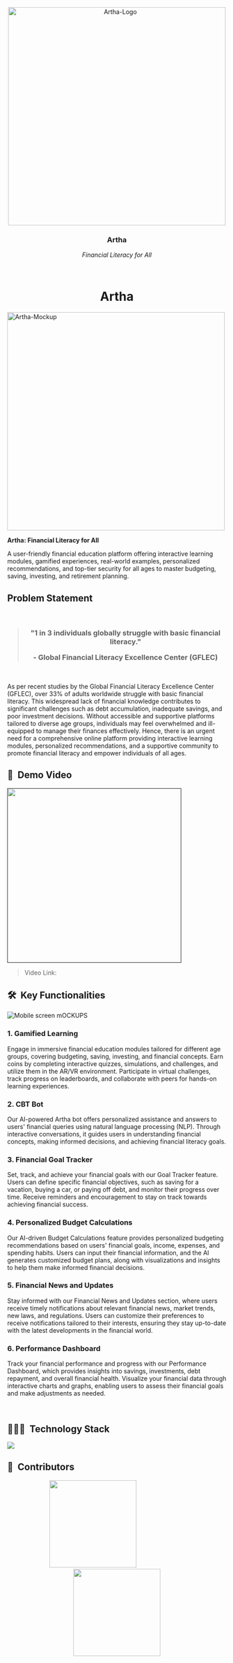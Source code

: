 <div align="center">
    <div>
<img width="500px" src="https://github.com/Ektaroy/Artha/assets/97738792/c7ca8277-405b-403e-8623-783663c76aa1" alt="Artha-Logo">
    </div>
    <div>
            <h3><b>Artha</b></h3>
            <p><i>Financial Literacy for All</i></p>
    </div>      
</div>
<br>
<h1 align="center">Artha</h1>

<img height = "500px" src = "" alt = "Artha-Mockup">



**Artha: Financial Literacy for All**

A user-friendly financial education platform offering interactive learning modules, gamified experiences, real-world examples, personalized recommendations, and top-tier security for all ages to master budgeting, saving, investing, and retirement planning.


## Problem Statement

<br/>
<blockquote align='center'>
<h3>

"1 in 3 individuals globally struggle with basic financial literacy."

\- Global Financial Literacy Excellence Center (GFLEC) 
</h3>
</blockquote>
<br/>


As per recent studies by the Global Financial Literacy Excellence Center (GFLEC), over 33% of adults worldwide struggle with basic financial literacy. This widespread lack of financial knowledge contributes to significant challenges such as debt accumulation, inadequate savings, and poor investment decisions. Without accessible and supportive platforms tailored to diverse age groups, individuals may feel overwhelmed and ill-equipped to manage their finances effectively. Hence, there is an urgent need for a comprehensive online platform providing interactive learning modules, personalized recommendations, and a supportive community to promote financial literacy and empower individuals of all ages.

## 🎥 &nbsp;Demo Video

<a href=""><img height = "400px" src = ""></a>

> Video Link: 

## 🛠️ &nbsp;Key Functionalities

<img src = "" alt = "Mobile screen mOCKUPS">

### 1. Gamified Learning

Engage in immersive financial education modules tailored for different age groups, covering budgeting, saving, investing, and financial concepts. Earn coins by completing interactive quizzes, simulations, and challenges, and utilize them in the AR/VR environment. Participate in virtual challenges, track progress on leaderboards, and collaborate with peers for hands-on learning experiences.

### 2. CBT Bot 

Our AI-powered Artha bot offers personalized assistance and answers to users' financial queries using natural language processing (NLP). Through interactive conversations, it guides users in understanding financial concepts, making informed decisions, and achieving financial literacy goals.

### 3. Financial Goal Tracker

Set, track, and achieve your financial goals with our Goal Tracker feature. Users can define specific financial objectives, such as saving for a vacation, buying a car, or paying off debt, and monitor their progress over time. Receive reminders and encouragement to stay on track towards achieving financial success.

### 4. Personalized Budget Calculations

Our AI-driven Budget Calculations feature provides personalized budgeting recommendations based on users' financial goals, income, expenses, and spending habits. Users can input their financial information, and the AI generates customized budget plans, along with visualizations and insights to help them make informed financial decisions.

### 5. Financial News and Updates

Stay informed with our Financial News and Updates section, where users receive timely notifications about relevant financial news, market trends, new laws, and regulations. Users can customize their preferences to receive notifications tailored to their interests, ensuring they stay up-to-date with the latest developments in the financial world.

### 6. Performance Dashboard

Track your financial performance and progress with our Performance Dashboard, which provides insights into savings, investments, debt repayment, and overall financial health. Visualize your financial data through interactive charts and graphs, enabling users to assess their financial goals and make adjustments as needed.


<br />

## 👨🏻‍💻 &nbsp;Technology Stack

<img src = "https://github.com/Ektaroy/Artha/assets/97738792/e5facc56-1bc8-4b53-b41d-9b1e02c279d4">

## 👥 &nbsp;Contributors
<div align = "center">
<img width = "200px" src = "https://github.com/monishkajha17/teen-thrives/assets/109274817/bad9636b-2fea-472e-9ac4-1cac7a43d2c6">
&nbsp
&nbsp
&nbsp
&nbsp
&nbsp
&nbsp
&nbsp
&nbsp
&nbsp
&nbsp
&nbsp
&nbsp
&nbsp
&nbsp
<img width = "200px" src = "https://github.com/monishkajha17/teen-thrives/assets/109274817/034a17be-b062-4cd7-98b8-b4be6c6cac5b">
</div>


